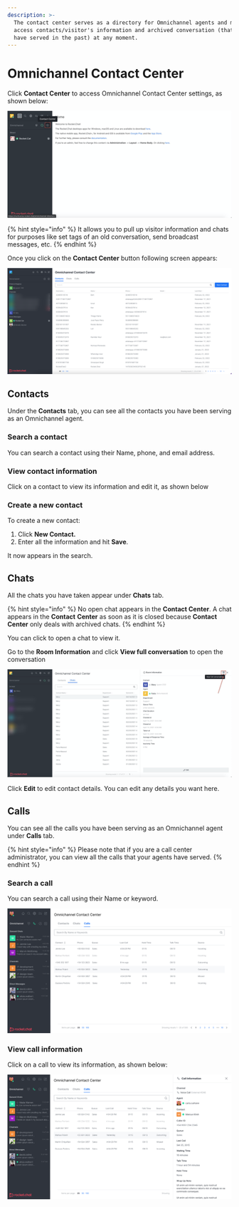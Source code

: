 ```yaml
---
description: >-
  The contact center serves as a directory for Omnichannel agents and mangers to
  access contacts/visitor's information and archived conversation (that they
  have served in the past) at any moment.
---
```


# Omnichannel Contact Center

Click **Contact Center** to access Omnichannel Contact Center settings, as shown below:

![](<../../../.gitbook/assets/image (205).png>)

{% hint style="info" %}
It allows you to pull up visitor information and chats for purposes like set tags of an old conversation, send broadcast messages, etc.
{% endhint %}

Once you click on the **Contact Center** button following screen appears:

![](<../../../.gitbook/assets/image (670) (1) (1).png>)

## Contacts

Under the **Contacts** tab, you can see all the contacts you have been serving as an Omnichannel agent.

### Search a contact

You can search a contact using their Name, phone, and email address.

### View contact information

Click on a contact to view its information and edit it, as shown below

### Create a new contact

To create a new contact:

1. Click **New Contact.**
2. &#x20;Enter all the information and hit **Save**.&#x20;

It now appears in the search.

## Chats

All the chats you have taken appear under **Chats** tab.

{% hint style="info" %}
No open chat appears in the **Contact Center**. A chat appears in the **Contact** **Center** as soon as it is closed because **Contact Center** only deals with archived chats.  &#x20;
{% endhint %}

You can click to open a chat to view it.

Go to the **Room Information** and click **View full conversation** to open the conversation

![](<../../../.gitbook/assets/image (336).png>)

Click **Edit** to edit contact details. You can edit any details you want here.&#x20;

## Calls

You can see all the calls you have been serving as an Omnichannel agent under **Calls** tab.

{% hint style="info" %}
Please note that if you are a call center administrator, you can view all the calls that your agents have served.
{% endhint %}

### Search a call

You can search a call using their Name or keyword.

![](<../../../.gitbook/assets/image (655) (1) (1).png>)

### View call information

Click on a call to view its information, as shown below:

![](<../../../.gitbook/assets/image (654) (1) (1) (1) (1).png>)
